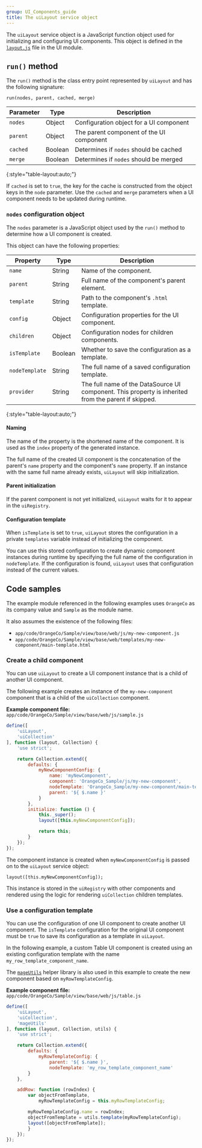 ```yaml
---
group: UI_Components_guide
title: The uiLayout service object
---
```


The `uiLayout` service object is a JavaScript function object used for initializing and configuring UI components.
This object is defined in the [`layout.js`](https://github.com/magento/magento2/blob/2.3-develop/app/code/Magento/Ui/view/base/web/js/core/renderer/layout.js) file in the UI module.

## `run()` method

The `run()` method is the class entry point represented by `uiLayout` and has the following signature:

`run(nodes, parent, cached, merge)`

| Parameter | Type    | Description                              |
| --------- | ------- | ---------------------------------------- |
| `nodes`   | Object  | Configuration object for a UI component  |
| `parent`  | Object  | The parent component of the UI component |
| `cached`  | Boolean | Determines if `nodes` should be cached   |
| `merge`   | Boolean | Determines if `nodes` should be merged   |
{:style="table-layout:auto;"}

If `cached` is set to `true`, the key for the cache is constructed from the object keys in the `node` parameter.
Use the `cached` and `merge` parameters when a UI component needs to be updated during runtime.

### `nodes` configuration object

The `nodes` parameter is a JavaScript object used by the `run()` method to determine how a UI component is created.

This object can have the following properties:

| Property       | Type    | Description                                                                                          |
| -------------- | ------- | ---------------------------------------------------------------------------------------------------- |
| `name`         | String  | Name of the component.                                                                               |
| `parent`       | String  | Full name of the component's parent element.                                                         |
| `template`     | String  | Path to the component's `.html` template.                                                            |
| `config`       | Object  | Configuration properties for the UI component.                                                       |
| `children`     | Object  | Configuration nodes for children components.                                                         |
| `isTemplate`   | Boolean | Whether to save the configuration as a template.                                                     |
| `nodeTemplate` | String  | The full name of a saved configuration template.                                                     |
| `provider`     | String  | The full name of the DataSource UI component. This property is inherited from the parent if skipped. |
{:style="table-layout:auto;"}

#### Naming

The name of the property is the shortened name of the component.
It is used as the `index` property of the generated instance.

The full name of the created UI component is the concatenation of the parent's `name` property and the component's `name` property.
If an instance with the same full name already exists, `uiLayout` will skip initialization.

#### Parent initialization

If the parent component is not yet initialized, `uiLayout` waits for it to appear in the `uiRegistry`.

#### Configuration template

When `isTemplate` is set to `true`, `uiLayout` stores the configuration in a private `templates` variable instead of initializing the component.

You can use this stored configuration to create dynamic component instances during runtime by specifying the full name of the configuration in `nodeTemplate`.
If the configuration is found, `uiLayout` uses that configuration instead of the current values.

## Code samples

The example module referenced in the following examples uses `OrangeCo` as its company value and `Sample` as the module name.

It also assumes the existence of the following files:

* `app/code/OrangeCo/Sample/view/base/web/js/my-new-component.js`
* `app/code/OrangeCo/Sample/view/base/web/templates/my-new-component/main-template.html`

### Create a child component

You can use `uiLayout` to create a UI component instance that is a child of another UI component.

The following example creates an instance of the `my-new-component` component that is a child of the `uiCollection` component.

**Example component file:** `app/code/OrangeCo/Sample/view/base/web/js/sample.js`

``` js
define([
    'uiLayout',
    'uiCollection'
], function (layout, Collection) {
    'use strict';

    return Collection.extend({
        defaults: {
            myNewComponentConfig: {
                name: 'myNewComponent',
                component: 'OrangeCo_Sample/js/my-new-component',
                nodeTemplate: 'OrangeCo_Sample/my-new-component/main-template',
                parent: '${ $.name }'
            }
        },
        initialize: function () {
            this._super();
            layout([this.myNewComponentConfig]);

            return this;
        }
    });
});
```

The component instance is created when `myNewComponentConfig` is passed on to the `uiLayout` service object:

`layout([this.myNewComponentConfig]);`

This instance is stored in the `uiRegistry` with other components and rendered using the logic for rendering `uiCollection` children templates.

### Use a configuration template

You can use the configuration of one UI component to create another UI component.
The `isTemplate` configuration for the original UI component must be `true` to save its configuration as a template in `uiLayout`.

In the following example, a custom Table UI component is created using an existing configuration template with the name `my_row_template_component_name`.

The [`mageUtils`](https://github.com/magento/magento2/tree/2.3-develop/lib/web/mage/utils) helper library is also used in this example to create the new component based on `myRowTemplateConfig`.

**Example component file:** `app/code/OrangeCo/Sample/view/base/web/js/table.js`

``` js
define([
    'uiLayout',
    'uiCollection',
    'mageUtils'
], function (layout, Collection, utils) {
    'use strict';

    return Collection.extend({
        defaults: {
            myRowTemplateConfig: {
                parent: '${ $.name }',
                nodeTemplate: 'my_row_template_component_name'
        }
    },

    addRow: function (rowIndex) {
        var objectFromTemplate,
            myRowTemplateConfig = this.myRowTemplateConfig;

        myRowTemplateConfig.name = rowIndex;
        objectFromTemplate = utils.template(myRowTemplateConfig);
        layout([objectFromTemplate]);
        }
    });
});
```

